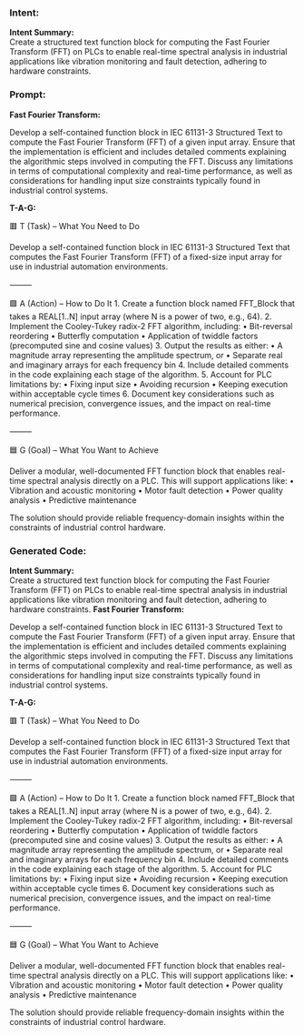 ### Intent:
**Intent Summary:**  
Create a structured text function block for computing the Fast Fourier Transform (FFT) on PLCs to enable real-time spectral analysis in industrial applications like vibration monitoring and fault detection, adhering to hardware constraints.

### Prompt:
**Fast Fourier Transform:**

Develop a self-contained function block in IEC 61131-3 Structured Text to compute the Fast Fourier Transform (FFT) of a given input array. Ensure that the implementation is efficient and includes detailed comments explaining the algorithmic steps involved in computing the FFT. Discuss any limitations in terms of computational complexity and real-time performance, as well as considerations for handling input size constraints typically found in industrial control systems.

**T-A-G:**

🟥 T (Task) – What You Need to Do

Develop a self-contained function block in IEC 61131-3 Structured Text that computes the Fast Fourier Transform (FFT) of a fixed-size input array for use in industrial automation environments.

⸻

🟩 A (Action) – How to Do It
	1.	Create a function block named FFT_Block that takes a REAL[1..N] input array (where N is a power of two, e.g., 64).
	2.	Implement the Cooley-Tukey radix-2 FFT algorithm, including:
	•	Bit-reversal reordering
	•	Butterfly computation
	•	Application of twiddle factors (precomputed sine and cosine values)
	3.	Output the results as either:
	•	A magnitude array representing the amplitude spectrum, or
	•	Separate real and imaginary arrays for each frequency bin
	4.	Include detailed comments in the code explaining each stage of the algorithm.
	5.	Account for PLC limitations by:
	•	Fixing input size
	•	Avoiding recursion
	•	Keeping execution within acceptable cycle times
	6.	Document key considerations such as numerical precision, convergence issues, and the impact on real-time performance.

⸻

🟦 G (Goal) – What You Want to Achieve

Deliver a modular, well-documented FFT function block that enables real-time spectral analysis directly on a PLC. This will support applications like:
	•	Vibration and acoustic monitoring
	•	Motor fault detection
	•	Power quality analysis
	•	Predictive maintenance

The solution should provide reliable frequency-domain insights within the constraints of industrial control hardware.

### Generated Code:
**Intent Summary:**  
Create a structured text function block for computing the Fast Fourier Transform (FFT) on PLCs to enable real-time spectral analysis in industrial applications like vibration monitoring and fault detection, adhering to hardware constraints.
**Fast Fourier Transform:**

Develop a self-contained function block in IEC 61131-3 Structured Text to compute the Fast Fourier Transform (FFT) of a given input array. Ensure that the implementation is efficient and includes detailed comments explaining the algorithmic steps involved in computing the FFT. Discuss any limitations in terms of computational complexity and real-time performance, as well as considerations for handling input size constraints typically found in industrial control systems.

**T-A-G:**

🟥 T (Task) – What You Need to Do

Develop a self-contained function block in IEC 61131-3 Structured Text that computes the Fast Fourier Transform (FFT) of a fixed-size input array for use in industrial automation environments.

⸻

🟩 A (Action) – How to Do It
	1.	Create a function block named FFT_Block that takes a REAL[1..N] input array (where N is a power of two, e.g., 64).
	2.	Implement the Cooley-Tukey radix-2 FFT algorithm, including:
	•	Bit-reversal reordering
	•	Butterfly computation
	•	Application of twiddle factors (precomputed sine and cosine values)
	3.	Output the results as either:
	•	A magnitude array representing the amplitude spectrum, or
	•	Separate real and imaginary arrays for each frequency bin
	4.	Include detailed comments in the code explaining each stage of the algorithm.
	5.	Account for PLC limitations by:
	•	Fixing input size
	•	Avoiding recursion
	•	Keeping execution within acceptable cycle times
	6.	Document key considerations such as numerical precision, convergence issues, and the impact on real-time performance.

⸻

🟦 G (Goal) – What You Want to Achieve

Deliver a modular, well-documented FFT function block that enables real-time spectral analysis directly on a PLC. This will support applications like:
	•	Vibration and acoustic monitoring
	•	Motor fault detection
	•	Power quality analysis
	•	Predictive maintenance

The solution should provide reliable frequency-domain insights within the constraints of industrial control hardware.
